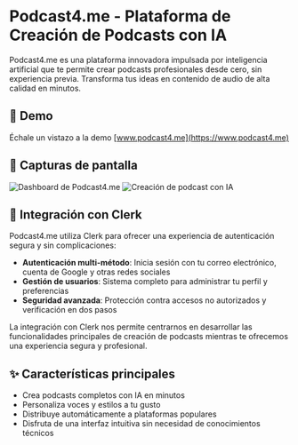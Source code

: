 # Podcast4.me - Plataforma de Creación de Podcasts con IA

Podcast4.me es una plataforma innovadora impulsada por inteligencia artificial que te permite crear podcasts profesionales desde cero, sin experiencia previa. Transforma tus ideas en contenido de audio de alta calidad en minutos.

## 🚀 Demo

Échale un vistazo a la demo [www.podcast4.me](https://www.podcast4.me)

## 📸 Capturas de pantalla

![Dashboard de Podcast4.me](https://via.placeholder.com/800x450?text=Dashboard+de+Podcast4.me)
![Creación de podcast con IA](https://via.placeholder.com/800x450?text=Creación+de+podcast+con+IA)

## 🔐 Integración con Clerk

Podcast4.me utiliza Clerk para ofrecer una experiencia de autenticación segura y sin complicaciones:

- **Autenticación multi-método**: Inicia sesión con tu correo electrónico, cuenta de Google y otras redes sociales
- **Gestión de usuarios**: Sistema completo para administrar tu perfil y preferencias
- **Seguridad avanzada**: Protección contra accesos no autorizados y verificación en dos pasos

La integración con Clerk nos permite centrarnos en desarrollar las funcionalidades principales de creación de podcasts mientras te ofrecemos una experiencia segura y profesional.

## ✨ Características principales

- Crea podcasts completos con IA en minutos
- Personaliza voces y estilos a tu gusto
- Distribuye automáticamente a plataformas populares
- Disfruta de una interfaz intuitiva sin necesidad de conocimientos técnicos
